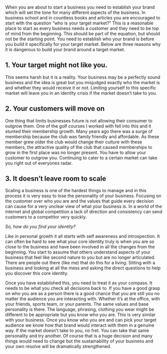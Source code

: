 When you are about to start a business you need to establish your brand which will set the tone for many different aspects of the business. In business school and in countless books and articles you are encouraged to start with the question “who is your target market?” This is a reasonable place to start as every business needs a customer and they need to be top of mind from the beginning. This should be part of the equation, but should not be the starting point. You need to establish who your brand is before you build it specifically for your target market. Below are three reasons why it is dangerous to build your brand around a target market.

## 1. Your target might not like you.
This seems harsh but it is a reality. Your business may be a perfectly sound business and the idea is great but you misjudged exactly who the market is and whether they would receive it or not. Limiting yourself to this specific market will leave you in an identity crisis if the market doesn’t take to you.

## 2. Your customers will move on
One thing that limits businesses future is not allowing their consumer to outgrow them. One of the golf courses I worked with fell into this and it stunted their membership growth. Many years ago there was a surge of membership because the club was family friendly and affordable. As these member grew older the club would change their culture with these members, the attractive quality of the club that caused memberships to grow in the first place was no longer present. You have to allow your customer to outgrow you. Continuing to cater to a certain market can take you right out of everyones radar.

## 3. It doesn’t leave room to scale
Scaling a business is one of the hardest things to manage and in this process it is very easy to lose the personality of your business. Focusing on the customer over who you are and the values that guide every decision can cause for a very unclear view of what your business is. In a world of the internet and global competition a lack of direction and consistency can send customers to a competitor very quickly.

_So, how do you find your identity?_

Like in personal growth it all starts with self awareness and introspection. It can often be hard to see what your core identity truly is when you are so close to the business and have been involved in all the changes from the beginning. You start to assume that others understand aspects of your business that feel like second nature to you but are no longer articulated. There are people out there (like me) that do this for a living. Sitting with a business and looking at all the mess and asking the direct questions to help you discover this core identity.

Once you have established this, you need to treat it as your compass. It needs to be what you check all decisions back to. If you have a good grasp on who you are as a person there is a good chance that you are still you no matter the audience you are interacting with. Whether it’s at the office, with your friends, sports team, or your parents. The same values and base personality is there. The language, phrasing, clothing you wear might be different to be appropriate but you know who you are. This is very similar with your business. Once you know who you are and can pick your target audience we know how that brand would interact with them in a genuine way. If the market doesn’t take to you, no fret. You can take that same personality and try another. Of course that is a huge decision and many things would need to change but the sustainability of your business and your own resolve will be dramatically strengthened.